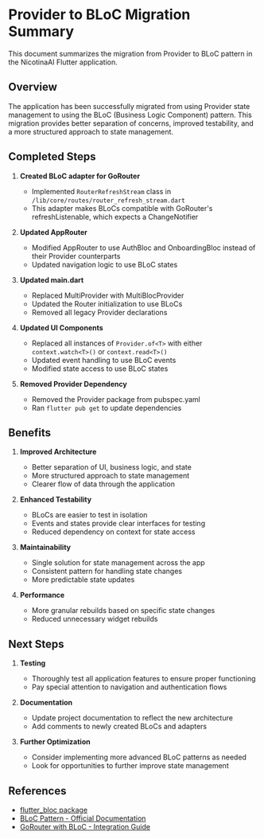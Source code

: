# Provider to BLoC Migration Summary

This document summarizes the migration from Provider to BLoC pattern in the NicotinaAI Flutter application.

## Overview

The application has been successfully migrated from using Provider state management to using the BLoC (Business Logic Component) pattern. This migration provides better separation of concerns, improved testability, and a more structured approach to state management.

## Completed Steps

1. **Created BLoC adapter for GoRouter**
   - Implemented `RouterRefreshStream` class in `/lib/core/routes/router_refresh_stream.dart`
   - This adapter makes BLoCs compatible with GoRouter's refreshListenable, which expects a ChangeNotifier

2. **Updated AppRouter**
   - Modified AppRouter to use AuthBloc and OnboardingBloc instead of their Provider counterparts
   - Updated navigation logic to use BLoC states

3. **Updated main.dart**
   - Replaced MultiProvider with MultiBlocProvider
   - Updated the Router initialization to use BLoCs
   - Removed all legacy Provider declarations

4. **Updated UI Components**
   - Replaced all instances of `Provider.of<T>` with either `context.watch<T>()` or `context.read<T>()`
   - Updated event handling to use BLoC events
   - Modified state access to use BLoC states

5. **Removed Provider Dependency**
   - Removed the Provider package from pubspec.yaml
   - Ran `flutter pub get` to update dependencies

## Benefits

1. **Improved Architecture**
   - Better separation of UI, business logic, and state
   - More structured approach to state management
   - Clearer flow of data through the application

2. **Enhanced Testability**
   - BLoCs are easier to test in isolation
   - Events and states provide clear interfaces for testing
   - Reduced dependency on context for state access

3. **Maintainability**
   - Single solution for state management across the app
   - Consistent pattern for handling state changes
   - More predictable state updates

4. **Performance**
   - More granular rebuilds based on specific state changes
   - Reduced unnecessary widget rebuilds

## Next Steps

1. **Testing**
   - Thoroughly test all application features to ensure proper functioning
   - Pay special attention to navigation and authentication flows

2. **Documentation**
   - Update project documentation to reflect the new architecture
   - Add comments to newly created BLoCs and adapters

3. **Further Optimization**
   - Consider implementing more advanced BLoC patterns as needed
   - Look for opportunities to further improve state management

## References

- [flutter_bloc package](https://pub.dev/packages/flutter_bloc)
- [BLoC Pattern - Official Documentation](https://bloclibrary.dev)
- [GoRouter with BLoC - Integration Guide](https://gorouter.dev/state-management)